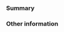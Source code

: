 <!--
This project is a very thin loading wraper around Stripe.js. Please only file issues
here that you believe represent bugs with the loader, not Stripe.js itself.

If you're having general trouble with Stripe.js or your Stripe integration,
please reach out to us using the form at https://support.stripe.com/email or
come chat with us at #stripe on freenode. We're very proud of our level of
service, and we're more than happy to help you out with your integration.
-->

### Summary

<!-- For bug reports, include detailed steps to reproduce or a minimal reproduction of the issue -->

### Other information

<!-- Is this specific to a specific bundler or browser, or does it happen in anywhere? -->
